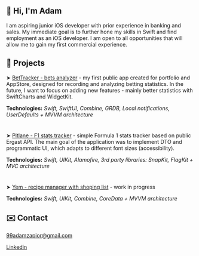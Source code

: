 ## 👋 Hi, I'm Adam 

I am aspiring junior iOS developer with prior experience in banking and sales. My immediate goal is to further hone my skills in Swift and find employment as an iOS developer. I am open to all opportunities that will allow me to gain my first commercial experience.

## 📱 Projects 

➤ [BetTracker - bets analyzer](https://github.com/adamzapior/BetTracker) - my first public app created for portfolio and AppStore, designed for recording and analyzing betting statistics.
In the future, I want to focus on adding new features - mainly better statistics with SwiftCharts and WidgetKit. 

**Technologies:** _Swift, SwiftUI, Combine, GRDB, Local notifications, UserDefaults + MVVM architecture_

#

➤ [Pitlane - F1 stats tracker](https://github.com/adamzapior/Pitlane) - simple Formula 1 stats tracker based on public Ergast API. The main goal of the application was to implement DTO and programmatic UI, which adapts to different font sizes (accessibility).

**Technologies:** _Swift, UIKit, Alamofire, 3rd party libraries: SnapKit, FlagKit + MVC architecture_

# 

➤ [Yem - recipe manager with shoping list](https://github.com/adamzapior/Yem) - work in progress

**Technologies:** _Swift, UIKit, Combine, CoreData + MVVM architecture_

## ✉️ Contact 

99adamzapior@gmail.com

[Linkedin](https://www.linkedin.com/in/adamzapior/) 



<!--
**adamzapior/adamzapior** is a ✨ _special_ ✨ repository because its `README.md` (this file) appears on your GitHub profile.

Here are some ideas to get you started:

- 🔭 I’m currently working on ...
- 🌱 I’m currently learning ...
- 👯 I’m looking to collaborate on ...
- 🤔 I’m looking for help with ...
- 💬 Ask me about ...
- 📫 How to reach me: ...
- 😄 Pronouns: ...
- ⚡ Fun fact: ...
-->
